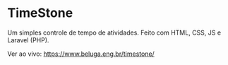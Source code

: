 # TimeStone
Um simples controle de tempo de atividades. Feito com HTML, CSS, JS e Laravel (PHP).

Ver ao vivo: https://www.beluga.eng.br/timestone/
